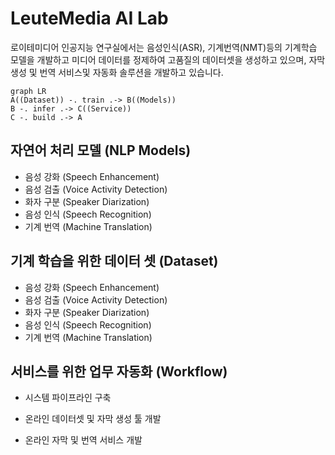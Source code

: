 # LeuteMedia AI Lab

로이테미디어 인공지능 연구실에서는 음성인식(ASR), 기계번역(NMT)등의 기계학습 모델을 개발하고 미디어 데이터를 정제하여 고품질의 데이터셋을 생성하고 있으며, 자막 생성 및 번역 서비스및 자동화 솔루션을 개발하고 있습니다.

```mermaid
graph LR
A((Dataset)) -. train .-> B((Models))
B -. infer .-> C((Service))
C -. build .-> A
```



## 자연어 처리 모델 (NLP Models)

- 음성 강화 (Speech Enhancement)
- 음성 검출 (Voice Activity Detection)
- 화자 구분 (Speaker Diarization)
- 음성 인식 (Speech Recognition)
- 기계 번역 (Machine Translation)

## 기계 학습을 위한 데이터 셋 (Dataset)

- 음성 강화 (Speech Enhancement)
- 음성 검출 (Voice Activity Detection)
- 화자 구분 (Speaker Diarization)
- 음성 인식 (Speech Recognition)
- 기계 번역 (Machine Translation)

## 서비스를 위한 업무 자동화 (Workflow)

- 시스템 파이프라인 구축

- 온라인 데이터셋 및 자막 생성 툴 개발

- 온라인 자막 및 번역 서비스 개발

  

